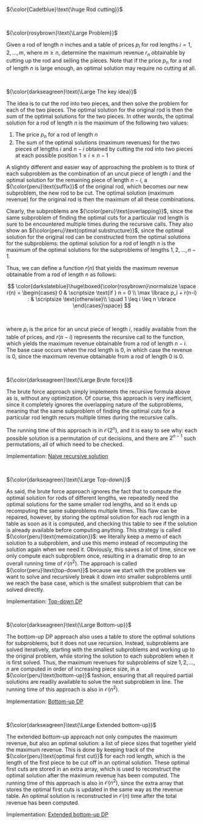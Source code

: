 ${\color{Cadetblue}\text{\huge Rod cutting}}$

<br/>

${\color{rosybrown}\text{\Large Problem}}$

Given a rod of length $n$ inches and a table of prices $p_i$ for rod lengths $i = 1, 2, ..., m$, where $m \geq n$, determine the maximum revenue $r_n$ obtainable by cutting up the rod and selling the pieces. Note that if the price $p_n$ for a rod of length $n$ is large enough, an optimal solution may require no cutting at all.

<br/>

${\color{darkseagreen}\text{\Large The key idea}}$

The idea is to cut the rod into two pieces, and then solve the problem for each of the two pieces. The optimal solution for the original rod is then the sum of the optimal solutions for the two pieces.
In other words, the optimal solution for a rod of length $n$ is the maximum of the following two values:

1. The price $p_n$ for a rod of length $n$  
2. The sum of the optimal solutions (maximum revenues) for the two pieces of lengths $i$ and $n - i$ obtained by cutting the rod into two pieces at each possible position $1 \leq i \leq n-1$  

A slightly different and easier way of approaching the problem is to think of each subproblem as the combination of an uncut piece of length $i$ and the optimal solution for the remaining piece of length $n-i$, a ${\color{peru}\text{suffix}}$ of the original rod, which becomes our new subproblem, the new rod to be cut. The optimal solution (maximum revenue) for the original rod is then the maximum of all these combinations.

Clearly, the subproblems are ${\color{peru}\text{overlapping}}$, since the same subproblem of finding the optimal cuts for a particular rod length is sure to be encountered multiple times during the recursive calls. They also show an ${\color{peru}\text{optimal substructure}}$, since the optimal solution for the original rod can be constructed from the optimal solutions for the subproblems: the optimal solution for a rod of length $n$ is the maximum of the optimal solutions for the subproblems of lengths $1, 2, ..., n-1$.

Thus, we can define a function $r(n)$ that yields the maximum revenue obtainable from a rod of length $n$ as follows:

$$
\color{darkslateblue}\huge\boxed{\color{rosybrown}\normalsize \space
r(n) = \begin{cases}
 0 & \scriptsize \text{if } n = 0 \\
 \max \lbrace p_i + r(n-i) :  & \scriptsize \text{otherwise}\\
\quad  1 \leq i \leq n \rbrace
\end{cases}\space}
$$

<br/>

where $p_i$ is the price for an uncut piece of length $i$, readily available from the table of prices, and $r(n-i)$ represents the recursive call to the function, which yields the maximum revenue obtainable from a rod of length $n-i$. The base case occurs when the rod length is $0$, in which case the revenue is $0$, since the maximum revenue obtainable from a rod of length $0$ is $0$.

<br/>

${\color{darkseagreen}\text{\Large Brute force}}$

The brute force approach simply implements the recursive formula above as is, without any optimization. Of course, this approach is very inefficient, since it completely ignores the overlapping nature of the subproblems, meaning that the same subproblem of finding the optimal cuts for a particular rod length recurs multiple times during the recursive calls.

The running time of this approach is in $\mathcal{O}(2^n)$, and it is easy to see why: each possible solution is a permutation of cut decisions, and there are $2^{n-1}$ such permutations, all of which need to be checked.  

Implementation: [Naive recursive solution](https://github.com/pl3onasm/Algorithms/tree/main/algorithms/dynamic-programming/rod-cutting/cut-rod1.c)

<br/>

${\color{darkseagreen}\text{\Large Top-down}}$

As said, the brute force approach ignores the fact that to compute the optimal solution for rods of different lengths, we repeatedly need the optimal solutions for the same smaller rod lengths, and so it ends up recomputing the same subproblems multiple times. This flaw can be repaired, however, by storing the optimal solution for each rod length in a table as soon as it is computed, and checking this table to see if the solution is already available before computing anything. This strategy is called ${\color{peru}\text{memoization}}$: we literally keep a memo of each solution to a subproblem, and use this memo instead of recomputing the solution again when we need it. Obviously, this saves a lot of time, since we only compute each subproblem once, resulting in a dramatic drop to an overall running time of $\mathcal{O}(n^2)$. The approach is called ${\color{peru}\text{top-down}}$ because we start with the problem we want to solve and recursively break it down into smaller subproblems until we reach the base case, which is the smallest subproblem that can be solved directly.

Implementation: [Top-down DP](https://github.com/pl3onasm/Algorithms/tree/main/algorithms/dynamic-programming/rod-cutting/cut-rod2.c)

<br/>

${\color{darkseagreen}\text{\Large Bottom-up}}$

The bottom-up DP approach also uses a table to store the optimal solutions for subproblems, but it does not use recursion. Instead, subproblems are solved iteratively, starting with the smallest subproblems and working up to the original problem, while storing the solution to each subproblem when it is first solved. Thus, the maximum revenues for subproblems of size $1, 2, ..., n$ are computed in order of increasing piece size, in a ${\color{peru}\text{bottom-up}}$ fashion, ensuring that all required partial solutions are readily available to solve the next subproblem in line. The running time of this approach is also in $\mathcal{O}(n^2)$.  

Implementation: [Bottom-up DP](https://github.com/pl3onasm/Algorithms/tree/main/algorithms/dynamic-programming/rod-cutting/cut-rod3.c)

<br/>

${\color{darkseagreen}\text{\Large Extended bottom-up}}$

The extended bottom-up approach not only computes the maximum revenue, but also an optimal solution: a list of piece sizes that together yield the maximum revenue. This is done by keeping track of the ${\color{peru}\text{optimal first cut}}$ for each rod length, which is the length of the first piece to be cut off in an optimal solution. These optimal first cuts are stored in an extra array, which is used to reconstruct the optimal solution after the maximum revenue has been computed. The running time of this approach is also in $\mathcal{O}(n^2)$, since the extra array that stores the optimal first cuts is updated in the same way as the revenue table. An optimal solution is reconstructed in $\mathcal{O}(n)$ time after the total revenue has been computed.

Implementation: [Extended bottom-up DP](https://github.com/pl3onasm/Algorithms/tree/main/algorithms/dynamic-programming/rod-cutting/cut-rod4.c)
